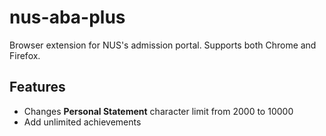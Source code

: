 # nus-aba-plus

Browser extension for NUS's admission portal. Supports both Chrome and Firefox.

## Features

* Changes **Personal Statement** character limit from 2000 to 10000
* Add unlimited achievements
